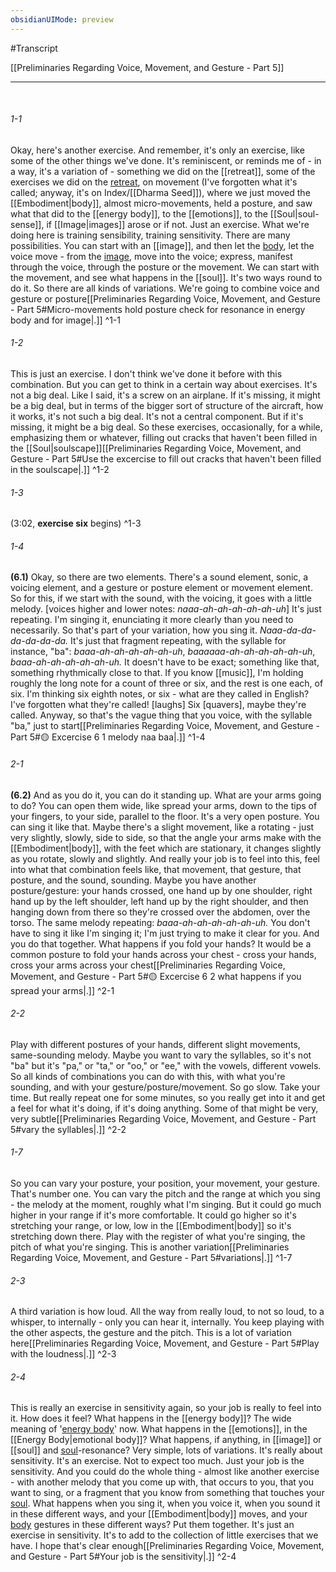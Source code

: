 ```yaml
---
obsidianUIMode: preview
---
```

#Transcript

[[Preliminaries Regarding Voice, Movement, and Gesture - Part 5]]

---
<br/>

###### 1-1
Okay, here's another exercise. And remember, it's only an exercise, like some of the other things we've done. It's reminiscent, or reminds me of - in a way, it's a variation of - something we did on the [[retreat]], some of the exercises we did on the <span class="transcript"><a data-href="retreat" href="retreat" class="internal-link" target="_blank" rel="noopener">retreat</a></span>, on movement (I've forgotten what it's called; anyway, it's on Index/[[Dharma Seed]]), where we just moved the [[Embodiment|body]], almost micro-movements, held a posture, and saw what that did to the [[energy body]], to the [[emotions]], to the [[Soul|soul-sense]], if [[Image|images]] arose or if not. Just an exercise. What we're doing here is training sensibility, training sensitivity. There are many possibilities. You can start with an [[image]], and then let the <span class="transcript"><a aria-label-position="top" aria-label="Embodiment" data-href="Embodiment" href="Embodiment" class="internal-link" target="_blank" rel="noopener">body</a></span>, let the voice move - from the <span class="transcript"><a data-href="image" href="image" class="internal-link" target="_blank" rel="noopener">image</a></span>, move into the voice; express, manifest through the voice, through the posture or the movement. We can start with the movement, and see what happens in the [[soul]]. It's two ways round to do it. So there are all kinds of variations. We're going to combine voice and gesture or posture[[Preliminaries Regarding Voice, Movement, and Gesture - Part 5#Micro-movements hold posture check for resonance in energy body and for image|.]] ^1-1
###### 1-2
This is just an exercise. I don't think we've done it before with this combination. But you can get to think in a certain way about exercises. It's not a big deal. Like I said, it's a screw on an airplane. If it's missing, it might be a big deal, but in terms of the bigger sort of structure of the aircraft, how it works, it's not such a big deal. It's not a central component. But if it's missing, it might be a big deal. So these exercises, occasionally, for a while, emphasizing them or whatever, filling out cracks that haven't been filled in the [[Soul|soulscape]][[Preliminaries Regarding Voice, Movement, and Gesture - Part 5#Use the excercise to fill out cracks that haven't been filled in the soulscape|.]] ^1-2
###### 1-3
(3:02, **exercise six** begins) ^1-3
###### 1-4
**(6.1)** Okay, so there are two elements. There's a sound element, sonic, a voicing element, and a gesture or posture element or movement element. So for this, if we start with the sound, with the voicing, it goes with a little melody. [voices higher and lower notes: _naaa-ah-ah-ah-ah-ah-uh_] It's just repeating. I'm singing it, enunciating it more clearly than you need to necessarily. So that's part of your variation, how you sing it. _Naaa-da-da-da-da-da-da._ It's just that fragment repeating, with the syllable for instance, "ba": _baaa-ah-ah-ah-ah-ah-uh_, _baaaaaa-ah-ah-ah-ah-ah-uh_, _baaa-ah-ah-ah-ah-ah-uh._ It doesn't have to be exact; something like that, something rhythmically close to that. If you know [[music]], I'm holding roughly the long note for a count of three or six, and the rest is one each, of six. I'm thinking six eighth notes, or six - what are they called in English? I've forgotten what they're called! [laughs] Six [quavers], maybe they're called. Anyway, so that's the vague thing that you voice, with the syllable "ba," just to start[[Preliminaries Regarding Voice, Movement, and Gesture - Part 5#🟡 Excercise 6 1 melody naa baa|.]] ^1-4
###### 2-1
**(6.2)** And as you do it, you can do it standing up. What are your arms going to do? You can open them wide, like spread your arms, down to the tips of your fingers, to your side, parallel to the floor. It's a very open posture. You can sing it like that. Maybe there's a slight movement, like a rotating - just very slightly, slowly, side to side, so that the angle your arms make with the [[Embodiment|body]], with the feet which are stationary, it changes slightly as you rotate, slowly and slightly. And really your job is to feel into this, feel into what that combination feels like, that movement, that gesture, that posture, and the sound, sounding. Maybe you have another posture/gesture: your hands crossed, one hand up by one shoulder, right hand up by the left shoulder, left hand up by the right shoulder, and then hanging down from there so they're crossed over the abdomen, over the torso. The same melody repeating: _baaa-ah-ah-ah-ah-ah-uh._ You don't have to sing it like I'm singing it; I'm just trying to make it clear for you. And you do that together. What happens if you fold your hands? It would be a common posture to fold your hands across your chest - cross your hands, cross your arms across your chest[[Preliminaries Regarding Voice, Movement, and Gesture - Part 5#🟡 Excercise 6 2 what happens if you spread your arms|.]] ^2-1
###### 2-2
Play with different postures of your hands, different slight movements, same-sounding melody. Maybe you want to vary the syllables, so it's not "ba" but it's "pa," or "ta," or "oo," or "ee," with the vowels, different vowels. So all kinds of combinations you can do with this, with what you're sounding, and with your gesture/posture/movement. So go slow. Take your time. But really repeat one for some minutes, so you really get into it and get a feel for what it's doing, if it's doing anything. Some of that might be very, very subtle[[Preliminaries Regarding Voice, Movement, and Gesture - Part 5#vary the syllables|.]] ^2-2
###### 1-7
So you can vary your posture, your position, your movement, your gesture. That's number one. You can vary the pitch and the range at which you sing - the melody at the moment, roughly what I'm singing. But it could go much higher in your range if it's more comfortable. It could go higher so it's stretching your range, or low, low in the [[Embodiment|body]] so it's stretching down there. Play with the register of what you're singing, the pitch of what you're singing. This is another variation[[Preliminaries Regarding Voice, Movement, and Gesture - Part 5#variations|.]] ^1-7
###### 2-3
A third variation is how loud. All the way from really loud, to not so loud, to a whisper, to internally - only you can hear it, internally. You keep playing with the other aspects, the gesture and the pitch. This is a lot of variation here[[Preliminaries Regarding Voice, Movement, and Gesture - Part 5#Play with the loudness|.]] ^2-3
###### 2-4
This is really an exercise in sensitivity again, so your job is really to feel into it. How does it feel? What happens in the [[energy body]]? The wide meaning of '<span class="transcript"><a data-href="energy body" href="energy+body" class="internal-link" target="_blank" rel="noopener">energy body</a></span>' now. What happens in the [[emotions]], in the [[Energy Body|emotional body]]? What happens, if anything, in [[image]] or [[soul]] and <span class="transcript"><a data-href="soul" href="soul" class="internal-link" target="_blank" rel="noopener">soul</a></span>-resonance? Very simple, lots of variations. It's really about sensitivity. It's an exercise. Not to expect too much. Just your job is the sensitivity. And you could do the whole thing - almost like another exercise - with another melody that you come up with, that occurs to you, that you want to sing, or a fragment that you know from something that touches your <span class="transcript"><a data-href="soul" href="soul" class="internal-link" target="_blank" rel="noopener">soul</a></span>. What happens when you sing it, when you voice it, when you sound it in these different ways, and your [[Embodiment|body]] moves, and your <span class="transcript"><a aria-label-position="top" aria-label="Embodiment" data-href="Embodiment" href="Embodiment" class="internal-link" target="_blank" rel="noopener">body</a></span> gestures in these different ways? Put them together. It's just an exercise in sensitivity. It's to add to the collection of little exercises that we have. I hope that's clear enough[[Preliminaries Regarding Voice, Movement, and Gesture - Part 5#Your job is the sensitivity|.]] ^2-4


